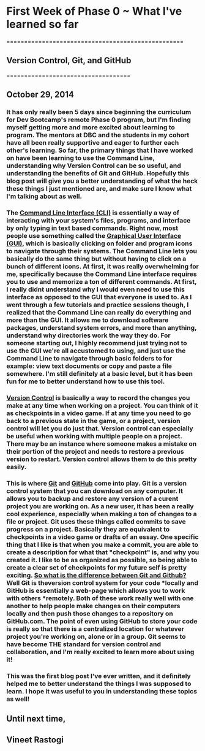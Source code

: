 
# First Week of Phase 0 ~ What I've learned so far
==================================================

## Version Control, Git, and GitHub
===================================

## October 29, 2014

>

### It has only really been 5 days since beginning the curriculum for Dev Bootcamp's remote Phase 0 program, but I'm finding myself getting more and more excited about learning to program. The mentors at DBC and the students in my cohort have all been really supportive and eager to further each other's learning. So far, the primary things that I have worked on have been learning to use the Command Line, understanding why Version Control can be so useful, and understanding the benefits of Git and GitHub. Hopefully this blog post will give you a better understanding of what the heck these things I just mentioned are, and make sure I know what I'm talking about as well. 

>

### The [Command Line Interface (CLI)](http://en.wikipedia.org/wiki/Command-line_interface) is essentially a way of interacting with your system's files, programs, and interface by only typing in text based commands. Right now, most people use something called the [Graphical User Interface (GUI)](http://en.wikipedia.org/wiki/Graphical_user_interface), which is basically clicking on folder and program icons to navigate through their systems. The Command Line lets you basically do the same thing but without having to click on a bunch of different icons. At first, it was really overwhelming for me, specifically because the Command Line interface requires you to use and memorize a ton of different commands. At first, I really didnt understand why I would even need to use this interface as opposed to the GUI that everyone is used to. As I went through a few tutorials and practice sessions though, I realized that the Command Line can really do everything and more than the GUI. It allows me to download software packages, understand system errors, and more than anything, understand why directories work the way they do. For someone starting out, I highly recommend just trying not to use the GUI we're all accustomed to using, and just use the Command Line to navigate through basic folders to for example: view text documents or copy and paste a file somewhere. I'm still definitely at a basic level, but it has been fun for me to better understand how to use this tool.

>

### [Version Control](http://www.git-scm.com/book/en/v2/Getting-Started-About-Version-Control) is basically a way to record the changes you make at any time when working on a project. You can think of it as checkpoints in a video game. If at any time you need to go back to a previous state in the game, or a project, version control will let you do just that. Version control can especially be useful when working with multiple people on a project. There may be an instance where someone makes a mistake on their portion of the project and needs to restore a previous version to restart. Version control allows them to do this pretty easily. 

>

### This is where [Git](http://www.git-scm.com/video/what-is-git) and [GitHub](http://techcrunch.com/2012/07/14/what-exactly-is-github-anyway/) come into play. Git is a version control system that you can download on any computer. It allows you to backup and restore any version of a curent project you are working on. As a new user, it has been a really cool experience, especially when making a ton of changes to a file or project. Git uses these things called commits to save progress on a project. Basically they are equivalent to checkpoints in a video game or drafts of an essay. One specific thing that I like is that when you make a commit, you are able to create a description for what that "checkpoint" is, and why you created it. I like to be as organized as possible, so being able to create a clear set of checkpoints for my future self is pretty exciting. [So what is the difference between Git and Github?](http://stackoverflow.com/questions/11816424/understanding-the-basics-of-git-and-github) Well Git is theversion control system for your code *locally and GitHub is essentially a web-page which allows you to work with others *remotely. Both of these work really well with one another to help people make changes on their computers locally and then push those changes to a repository on GitHub.com. The point of even using GitHub to store your code is really so that there is a centralized location for whatever project you're working on, alone or in a group. Git seems to have become THE standard for version control and collaboration, and I'm really excited to learn more about using it!

>

### This was the first blog post I've ever written, and it definitely helped me to better understand the things I was supposed to learn. I hope it was useful to you in understanding these topics as well!

> 
## Until next time,

>
## Vineet Rastogi




